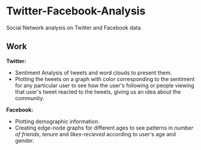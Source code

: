 # Twitter-Facebook-Analysis

Social Network analysis on Twitter and Facebook data.

## Work

**Twitter:**

- Sentiment Analysis of tweets and word clouds to present them.
- Plotting the tweets on a graph with color corresponding to the sentiment for any particular user to see how the user's following or people viewing that user's tweet reacted to the tweets, giving us an idea about the community.

**Facebook:**

- Plotting demographic information.
- Creating edge-node graphs for different ages to see patterns in _number of friends_, _tenure_ and _likes-recieved_ according to user's age and gender.
